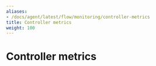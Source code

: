 ```yaml
---
aliases:
- /docs/agent/latest/flow/monitoring/controller-metrics
title: Controller metrics
weight: 100
---
```


# Controller metrics
